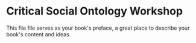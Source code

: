 # Critical Social Ontology Workshop

This file file serves as your book's preface, a great place to describe your book's content and ideas.

